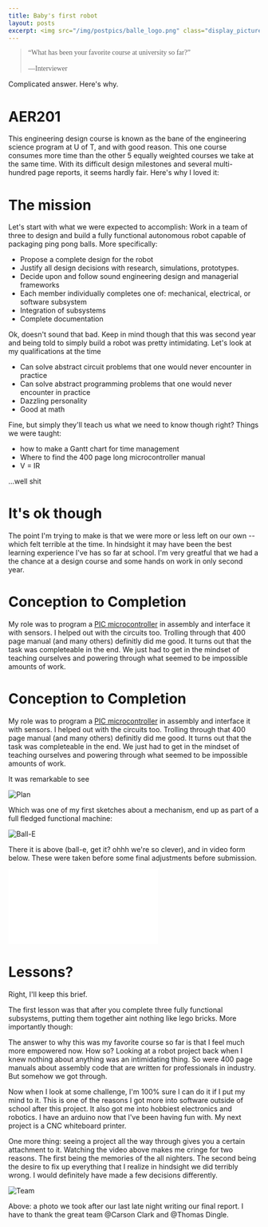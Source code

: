 ```yaml
---
title: Baby's first robot
layout: posts
excerpt: <img src="/img/postpics/balle_logo.png" class="display_picture"/>
---
```


<blockquote style="font-family:Casual;">
      &ldquo;What has been your favorite course at university so far?&rdquo;</br></br>
      &mdash;Interviewer</blockquote>

Complicated answer. Here's why.

# AER201

This engineering design course is known as the bane of the engineering science
program at U of T, and with good reason. This one course consumes more time than
the other 5 equally weighted courses we take at the same time. With its difficult
design milestones and several multi-hundred page reports, it seems hardly fair. 
Here's why I loved it:

# The mission

Let's start with what we were expected to accomplish: Work in a team of three to
design and build a fully functional autonomous robot capable 
of packaging ping pong balls. More specifically:

* Propose a complete design for the robot
* Justify all design decisions with research, simulations, prototypes.
* Decide upon and follow sound engineering design and managerial frameworks
* Each member individually completes one of: mechanical, electrical, or software subsystem
* Integration of subsystems
* Complete documentation

Ok, doesn't sound that bad. Keep in mind though that this was second year and
being told to simply build a robot was pretty intimidating. Let's 
look at my qualifications at the time

* Can solve abstract circuit problems that one would never encounter in practice
* Can solve abstract programming problems that one would never encounter in practice
* Dazzling personality
* Good at math

Fine, but simply they'll teach us what we need to know though right?
Things we were taught:

* how to make a Gantt chart for time management
* Where to find the 400 page long microcontroller manual
* V = IR

...well shit

# It's ok though

The point I'm trying to make is that we were more or less left on our own -- which
felt terrible at the time. In hindsight it may have been the best learning experience
I've has so far at school. I'm very greatful that we had a the chance at a design
course and some hands on work in only second year.

# Conception to Completion

My role was to program a [PIC microcontroller](https://www.microchip.com/ParamChartSearch/Chart.aspx?branchID=1004)
in assembly and interface it with sensors. I helped out with the circuits too.
Trolling through that 400 page manual (and many others) definitly did me good.
It turns out that the task was completeable in the end. We just had to get in the
mindset of teaching ourselves and powering through what seemed to be impossible
amounts of work.

# Conception to Completion

My role was to program a [PIC microcontroller](https://www.microchip.com/ParamChartSearch/Chart.aspx?branchID=1004)
in assembly and interface it with sensors. I helped out with the circuits too.
Trolling through that 400 page manual (and many others) definitly did me good.
It turns out that the task was completeable in the end. We just had to get in the
mindset of teaching ourselves and powering through what seemed to be impossible
amounts of work.

It was remarkable to see

![Plan]({{site.url}}/img/postpics/choose_ball.jpg)

Which was one of my first sketches about a mechanism, end up as part of a full
fledged functional machine:

![Ball-E]({{site.url}}/img/postpics/balle.jpg)

There it is above (ball-e, get it? ohhh we're so clever), and in video form below.
These were taken before some final adjustments before submission.

<div class="videoWrapper"><iframe src="//www.youtube.com/embed/CCjPhYDUPn4?rel=0" frameborder="0"> </iframe></div>

# Lessons?

Right, I'll keep this brief.

The first lesson was that after you complete three fully functional subsystems,
putting them together aint nothing like lego bricks. More importantly though:

The answer to why this was my favorite course so far is that I feel much more empowered
now. How so? Looking at a robot project back when I knew nothing about anything was
an intimidating thing. So were 400 page manuals about assembly code that are written
for professionals in industry. But somehow we got through.

Now when I look at some challenge, I'm 100% sure I can do it if I put my mind to it.
This is one of the reasons I got more into software outside of school after this project.
It also got me into hobbiest electronics and robotics. I have an arduino now that
I've been having fun with. My next project is a CNC whiteboard printer.

One more thing: seeing a project all the way through gives you a certain attachment
to it. Watching the video above makes me cringe for two reasons. The first being 
the memories of the all nighters. The second being the desire to fix up everything
that I realize in hindsight we did terribly wrong. I would definitely have made a
few decisions differently.

![Team]({{site.url}}/img/postpics/team_photo.jpg)

Above: a photo we took after our last late night writing our final report. I have to
thank the great team @Carson Clark and @Thomas Dingle.
